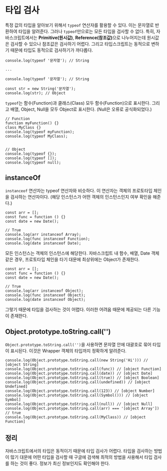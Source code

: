 # 타입 검사
특정 값의 타입을 알아보기 위해서 ```typeof``` 연산자를 활용할 수 있다. 이는 문자열로 반환하여 타입을 알려준다. 그러나 ```typeof```만으로는 모든 타입을 검사할 수 없다. 특히, 자바스크립트에서는 <b>Primitive(원시값)</b>, <b>Reference(참조값)</b>으로 나누어지는데 원시값은 검사할 수 있으나 참조값은 검사하기 어렵다. 그리고 타입스크립트는 동적으로 변하기 때문에 타입도 동적으로 검사하기가 까다롭다.   

```
console.log(typeof '문자열'); // String

...
```

```
console.log(typeof '문자열'); // String

const str = new String('문자열');
console.log(str); // Object
```

```typeof```는 함수(Function)과 클래스(Class) 모두 함수(Function)으로 표시한다. 그리고 배열, Object, Null을 모두 Object로 표시한다. (Null은 오류로 공식화되었다.)   

```
// Function
function myFunction() {}
class MyClass {}
console.log(typeof myFunction);
console.log(typeof MyClass);


// Object
console.log(typeof {});
console.log(typeof []);
console.log(typeof null);
```

## instanceOf
```instanceof``` 연산자는 typeof 연산자와 비슷하다. 이 연산자는 객체의 프로토타입 체인을 검사하는 연산자이다. (해당 인스턴스가 어떤 객체의 인스턴스인지 여부 확인을 해준다.)   

```
const arr = [];
const func = function () {}
const date = new Date();

// True
console.log(arr instanceof Array);
console.log(func instanceof Function);
console.log(date instanceof Date);
```

모든 인스턴스는 객체의 인스턴스에 해당한다. 자바스크립트 내 함수, 배열, Date 객체같은 경우, 프로토타입 체인을 타기 대문에 최상위에는 Object가 존재한다.   

```
const arr = [];
const func = function () {}
const date = new Date();

// True
console.log(arr instanceof Object);
console.log(func instanceof Object);
console.log(date instanceof Object);
```

그렇기 때문에 타입을 검사하는 것이 어렵다. 이러한 어려움 때문에 제공되는 다른 기능이 존재한다.   

## Object.prototype.toString.call('')
```Object.prototype.toString.call('')```을 사용하면 문자열 안에 대괄호로 묶어 타입이 표시된다. 이것은 Wrapper 객체의 타입까지 정확하게 알려준다.   

```
console.log(Object.prototype.toString.call(new String('Hi'))) // [object String]
console.log(Object.prototype.toString.call(func)) // [object Function]
console.log(Object.prototype.toString.call(date)) // [object Date]
console.log(Object.prototype.toString.call(true)) // [object Boolean]
console.log(Object.prototype.toString.call(undefined)) // [object Undefined]
console.log(Object.prototype.toString.call(123)) // [object Number]
console.log(Object.prototype.toString.call(Symbol())) // [object Symbol]
console.log(Object.prototype.toString.call(null)) // [object Null]
console.log(Object.prototype.toString.call(arr) === '[object Array']) // true
console.log(Object.prototype.toString.call(MyClass)) // [object Function]
```

## 정리
자바스크립트에서의 타입은 동적이기 때문에 타입 검사가 어렵다. 타입을 검사하는 방법이 많기 대문에 어떤 타입을 검사할 때 구글에 검색해 최적의 방법을 사용해서 타입 검사를 하는 것이 좋다. 정보가 최신 정보인지도 확인해야 한다.   
